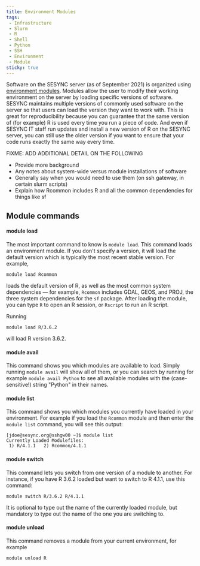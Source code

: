 ```yaml
---
title: Environment Modules
tags:
 - Infrastructure
 - Slurm
 - R
 - Shell
 - Python
 - SSH
 - Environment
 - Module
sticky: true
---
```


Software on the SESYNC server (as of September 2021) is organized using [environment modules](https://modules.readthedocs.io/en/latest/). Modules allow the user to modify their working environment on the server by loading specific versions of software. SESYNC maintains multiple versions of commonly used software on the server so that users can load the version they want to work with. This is great for reproducibility because you can guarantee that the same version of (for example) R is used every time you run a piece of code. And even if SESYNC IT staff run updates and install a new version of R on the SESYNC server, you can still use the older version if you want to ensure that your code runs exactly the same way every time.

FIXME: ADD ADDITIONAL DETAIL ON THE FOLLOWING

- Provide more background
- Any notes about system-wide versus module installations of software
- Generally say when you would need to use them (on ssh gateway, in certain slurm scripts)
- Explain how Rcommon includes R and all the common dependencies for things like sf

## Module commands

#### module load

The most important command to know is `module load`. This command loads an environment module. If you don't specify a version, it will load the default version which is typically the most recent stable version. For example, 

```
module load Rcommon
```

loads the default version of R, as well as the most common system dependencies &mdash; for example, `Rcommon` includes GDAL, GEOS, and PROJ, the three system dependencies for the `sf` package. After loading the module, you can type `R` to open an R session, or `Rscript` to run an R script.

Running 

```
module load R/3.6.2
```

will load R version 3.6.2.

#### module avail

This command shows you which modules are available to load. Simply running `module avail` will show all of them, or you can search by running for example `module avail Python` to see all available modules with the (case-sensitive!) string "Python" in their names.

#### module list

This command shows you which modules you currently have loaded in your environment. For example if you load the `Rcommon` module and then enter the `module list` command, you will see this output:

```
[jdoe@sesync.org@sshgw00 ~]$ module list
Currently Loaded Modulefiles:
 1) R/4.1.1   2) Rcommon/4.1.1
```

#### module switch

This command lets you switch from one version of a module to another. For instance, if you have R 3.6.2 loaded but want to switch to R 4.1.1, use this command:

```
module switch R/3.6.2 R/4.1.1
```

It is optional to type out the name of the currently loaded module, but mandatory to type out the name of the one you are switching to.

#### module unload

This command removes a module from your current environment, for example

```
module unload R
```
